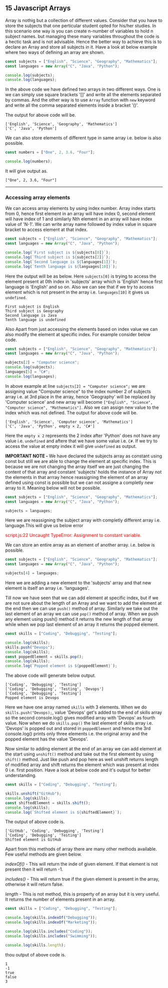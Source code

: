 ## 15 Javascript Arrays

Array is nothig but a collection of different values. Consider that you have to store the subjects that one perticular student opted for his/her studies. In this scenario one way is you can create n-number of variables to hold n subject names. but managing these many variables throughout the code is a hectic task and is not advisable. Hence the better way to achieve this is to declare an Array and store all subjects in it. Have a look at below example where two ways of defining an array are shown.

```javascript
const subjects = ["English", "Science", "Geography", "Mathematics"];
const languages = new Array("C", "Java", "Python");

console.log(subjects);
console.log(languages);
```

In the above code we have defined two arrays in two different ways.
One is we can simply use square brackets '[]' and write all the elements separated by commas. And the other way is to use `Array` function with `new` keyword and write all the comma separated elements inside a bracket '()'.

The output for above code will be.

```
['English', 'Science', 'Geography', 'Mathematics']
['C', 'Java', 'Python']
```

We can also store elements of different type in same array i.e. below is also possible.

```javascript
const numbers = ["One", 2, 3.6, "Four"];

console.log(numbers);
```

It will give output as.

```
["One", 2, 3.6, "Four"]
```

<hr>

### Accessing array elements

We can access array elements by using index number. Array index starts from 0, hence first element in an array will have index 0, second element will have index of 1 and similarly Nth element in an array will have index value of 'N-1'. We can write array name followed by index value in square bracket to access element at that index.

```javascript
const subjects = ["English", "Science", "Geography", "Mathematics"];
const languages = new Array("C", "Java", "Python");

console.log(`First subject is ${subjects[0]}`);
console.log(`Third subject is ${subjects[2]}`);
console.log(`Second language is ${languages[1]}`);
console.log(`Tenth language is ${languages[10]}`);
```

Here the output will be as below. Here `subjects[0]` is trying to access the element present at 0th index in 'subjects' array which is 'English' hence first language is 'English' and so on. Also we can see that if we try to access element which is not present in the array i.e. `languages[10]` it gives us `undefined`.

```
First subject is English
Third subject is Geography
Second language is Java
Tenth language is undefined
```

Also Apart from just accessing the elements based on index value we can also modify the element at specific index. For example consider below code.

```javascript
const subjects = ["English", "Science", "Geography", "Mathematics"];
const languages = new Array("C", "Java", "Python");

subjects[2] = "Computer science";
console.log(subjects);
languages[5] = "C#";
console.log(languages);
```

In above example at line `subjects[2] = "Computer science";` we are assigning value "Computer science" to the index number 2 of subjects array i.e. at 3rd place in the array, hence 'Geography' will be replaced by 'Computer science' and new array will become `["English", "Science", "Computer science", "Mathematics"]`. Also we can assign new value to the index which was not defined. The output for above code will be.

```
['English', 'Science', 'Computer science', 'Mathematics']
['C', 'Java', 'Python', empty × 2, 'C#']
```

Here the `empty x 2` represents the 2 index after 'Python' does not have any value i.e. `undefined` and aftere that we have some value i.e. `C#`. If we try to access the value at empty index it will give `undefined` as output.

<strong>IMPORTANT NOTE - </strong> We have declared the subjects array as constant using const but still we are able to change the element at specific index. This is because we are not changing the array itself we are just changing the content of that array and constant 'subjects' holds the instance of Array not the elements in that arrray hence reassigning the element of an array defined using const is possible but we can not assigne a completly new array to it. Meaning below will not be possible.

```javascript
const subjects = ["English", "Science", "Geography", "Mathematics"];
const languages = new Array("C", "Java", "Python");

subjects = languages;
```

Here we are reassigning the subject array with completly different array i.e. language.This will give us below error

<p style="color:red;">script.js:22 Uncaught TypeError: Assignment to constant variable.</p>

We can store an entire array as an element of another array. i.e. below is possible.

```javascript
const subjects = ["English", "Science", "Geography", "Mathematics"];
const languages = new Array("C", "Java", "Python");

subjects[4] = languages;
```

Here we are adding a new element to the 'subjects' array and that new element is itself an array i.e. 'languages'.

Till now we have seen that we can add element at specific index, but if we are not sure about the length of an Array and we want to add the element at the end then we can use `push()` method of array. Similarly we take out the last element of an array we can use `pop()` method of array. When we push any element using push() method it returns the new length of that array while when we pop last element of an array it returns the popped element.

```javascript
const skills = ["Coding", "Debugging", "Testing"];

console.log(skills);
skills.push("Devops");
console.log(skills);
const poppedElement = skills.pop();
console.log(skills);
console.log(`Popped element is ${poppedElement}`);
```

The above code will generate below output.

```
['Coding', 'Debugging', 'Testing']
['Coding', 'Debugging', 'Testing', 'Devops']
['Coding', 'Debugging', 'Testing']
Popped element is Devops
```

Here we have one array named `skills` with 3 elements. When we do `skills.push("Devops);`, value 'Devops' get's added to the end of skills array so the second console.log() gives modified array with 'Devops' as fourth value. Now when we do `skills.pop()` the last element of skills array i.e. 'Devops' is popped out and stored in `poppedElement` and hence the 3rd console.log() prints only three elements i.e. the original array and the popped element has the value 'Devops'.

Now similar to adding element at the end of an array we can add element at the start using `unshift()` method and take out the first element by using `shift()` method. Just like push and pop here as well unshift returns length of modified array and shift returns the element which was present at index 0 i.e. first position. Have a look at below code and it's output for better understanding.

```javascript
const skills = ["Coding", "Debugging", "Testing"];

skills.unshift("GitHub");
console.log(skills);
const shiftedElement = skills.shift();
console.log(skills);
console.log(`Shifted element is ${shiftedElement}`);
```

The output of above code is.

```
['GitHub', 'Coding', 'Debugging', 'Testing']
['Coding', 'Debugging', 'Testing']
Shifted element is GitHub
```

Apart from this methods of array there are many other methods available. Few useful methods are given below.

_indexOf()_ - This will return the inde of given element. If that element is not present then it will return -1.

_includes()_ - This will return true if the given element is present in the array, otherwise it will return false.

_length_ - This is not method, this is property of an array but it is very useful. It returns the number of elements present in an array.

```javascript
const skills = ["Coding", "Debugging", "Testing"];

console.log(skills.indexOf("Debugging"));
console.log(skills.indexOf("Marketing"));

console.log(skills.includes("Coding"));
console.log(skills.includes("Swimming"));

console.log(skills.length);
```

thou output of above code is.

```
1
-1
true
false
3
```
